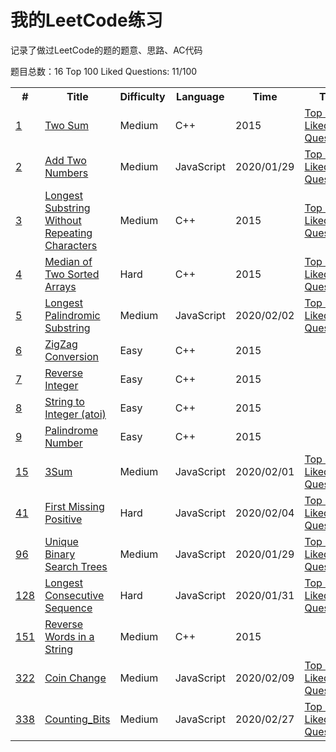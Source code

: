 #	我的LeetCode练习

记录了做过LeetCode的题的题意、思路、AC代码

题目总数：16
Top 100 Liked Questions: 11/100

<table>
<tr>
	<th>#</th>
	<th>Title</th>
	<th>Difficulty</th>
	<th>Language</th>
	<th>Time</th>
	<th>Tag</th>
</tr>
<tr>
	<td><a href="https://leetcode.com/problems/two-sum/" target="_blank">1</a></td>
	<td><a href="./src/Two_Sum/README.md">Two Sum</a></td>
	<td>Medium</td>
	<td>C++</td>
	<td>2015</td>
	<td>
		<a href="https://leetcode.com/problemset/top-100-liked-questions/" target="view_frame">Top 100 Liked Questions</a>
	</td>
</tr>
<tr>
	<td><a href="https://leetcode.com/problems/add-two-numbers/" target="_blank">2</a></td>
	<td><a href="./src/Add_Two_Numbers/README.md">Add Two Numbers</a></td>
	<td>Medium</td>
	<td>JavaScript</td>
	<td>2020/01/29</td>
	<td>
		<a href="https://leetcode.com/problemset/top-100-liked-questions/" target="view_frame">Top 100 Liked Questions</a>
	</td>
</tr>
<tr>
	<td><a href="https://leetcode.com/problems/longest-substring-without-repeating-characters/" target="_blank">3</a></td>
	<td><a href="./src/Longest_Substring_Without_Repeating_Characters/README.md">Longest Substring Without Repeating Characters</a></td>
	<td>Medium</td>
	<td>C++</td>
	<td>2015</td>
	<td>
		<a href="https://leetcode.com/problemset/top-100-liked-questions/" target="view_frame">Top 100 Liked Questions</a>
	</td>
</tr>
<tr>
	<td><a href="https://leetcode.com/problems/median-of-two-sorted-arrays/" target="_blank">4</a></td>
	<td><a href="./src/Median_of_Two_Sorted_Arrays/README.md">Median of Two Sorted Arrays</a></td>
	<td>Hard</td>
	<td>C++</td>
	<td>2015</td>
	<td>
		<a href="https://leetcode.com/problemset/top-100-liked-questions/" target="view_frame">Top 100 Liked Questions</a>
	</td>
</tr>
<tr>
	<td><a href="https://leetcode.com/problems/longest-palindromic-substring/" target="_blank">5</a></td>
	<td><a href="./src/Longest_Palindromic_Substring/README.md">Longest Palindromic Substring</a></td>
	<td>Medium</td>
	<td>JavaScript</td>
	<td>2020/02/02</td>
	<td>
		<a href="https://leetcode.com/problemset/top-100-liked-questions/" target="view_frame">Top 100 Liked Questions</a>
	</td>
</tr>
<tr>
	<td><a href="https://leetcode.com/problems/zigzag-conversion/" target="_blank">6</a></td>
	<td><a href="./src/Zigzag_Conversion/README.md">ZigZag Conversion</a></td>
	<td>Easy</td>
	<td>C++</td>
	<td>2015</td>
	<td></td>
</tr>
<tr>
	<td><a href="https://leetcode.com/problems/reverse-integer/" target="_blank">7</a></td>
	<td><a href="./src/Reverse_Integer/README.md">Reverse Integer</a></td>
	<td>Easy</td>
	<td>C++</td>
	<td>2015</td>
	<td></td>
</tr>
<tr>
	<td><a href="https://leetcode.com/problems/string-to-integer-atoi/" target="_blank">8</a></td>
	<td><a href="./src/String_to_Integer/README.md">String to Integer (atoi) </a></td>
	<td>Easy</td>
	<td>C++</td>
	<td>2015</td>
	<td></td>
</tr>
<tr>
	<td><a href="https://leetcode.com/problems/palindrome-number/" target="_blank">9</a></td>
	<td><a href="./src/Palindrome_Number/README.md">Palindrome Number</a></td>
	<td>Easy</td>
	<td>C++</td>
	<td>2015</td>
	<td></td>
</tr>
<tr>
	<td><a href="https://leetcode.com/problems/3sum/" target="_blank">15</a></td>
	<td><a href="./src/3Sum/README.md">3Sum</a></td>
	<td>Medium</td>
	<td>JavaScript</td>
	<td>2020/02/01</td>
	<td>
		<a href="https://leetcode.com/problemset/top-100-liked-questions/" target="view_frame">Top 100 Liked Questions</a>
	</td>
</tr>
<tr>
	<td><a href="https://leetcode.com/problems/first-missing-positive/" target="_blank">41</a></td>
	<td><a href="./src/First_Missing_Positive/README.md">First Missing Positive</a></td>
	<td>Hard</td>
	<td>JavaScript</td>
	<td>2020/02/04</td>
	<td>
		<a href="https://leetcode.com/problemset/top-100-liked-questions/" target="view_frame">Top 100 Liked Questions</a>
	</td>
</tr>
<tr>
	<td><a href="https://leetcode.com/problems/unique-binary-search-trees/" target="_blank">96</a></td>
	<td><a href="./src/Unique_Binary_Search_Trees/README.md">Unique Binary Search Trees</a></td>
	<td>Medium</td>
	<td>JavaScript</td>
	<td>2020/01/29</td>
	<td>
		<a href="https://leetcode.com/problemset/top-100-liked-questions/" target="view_frame">Top 100 Liked Questions</a>
	</td>
</tr>
<tr>
	<td><a href="https://leetcode.com/problems/longest-consecutive-sequence/" target="_blank">128</a></td>
	<td><a href="./src/Unique_Binary_Search_Trees/README.md">Longest Consecutive Sequence</a></td>
	<td>Hard</td>
	<td>JavaScript</td>
	<td>2020/01/31</td>
	<td>
		<a href="https://leetcode.com/problemset/top-100-liked-questions/" target="view_frame">Top 100 Liked Questions</a>
	</td>
</tr>
<tr>
	<td><a href="https://leetcode.com/problems/reverse-words-in-a-string/" target="_blank">151</a></td>
	<td><a href="./src/Reverse_Words_in_a_String/README.md">Reverse Words in a String</a></td>
	<td>Medium</td>
	<td>C++</td>
	<td>2015</td>
	<td></td>
</tr>
<tr>
	<td><a href="https://leetcode.com/problems/coin-change/" target="_blank">322</a></td>
	<td><a href="./src/322.Coin_Change/README.md">Coin Change</a></td>
	<td>Medium</td>
	<td>JavaScript</td>
	<td>2020/02/09</td>
	<td>
		<a href="https://leetcode.com/problemset/top-100-liked-questions/" target="view_frame">Top 100 Liked Questions</a>
	</td>
</tr>
<tr>
	<td><a href="https://leetcode.com/problems/counting-bits/" target="_blank">338</a></td>
	<td><a href="./src/338.Counting_Bits/README.md">Counting_Bits</a></td>
	<td>Medium</td>
	<td>JavaScript</td>
	<td>2020/02/27</td>
	<td>
		<a href="https://leetcode.com/problemset/top-100-liked-questions/" target="view_frame">Top 100 Liked Questions</a>
	</td>
</tr>
</table>